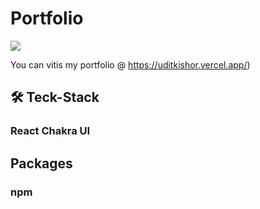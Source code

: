 <h1  >Portfolio</h1>

<a href="https://uditkishor.vercel.app/"><img src='https://miro.medium.com/max/1350/1*3OlcPu1nU5Gh-1sbskfUlw.png'/><a/>


You can vitis my portfolio @ https://uditkishor.vercel.app/)

## 🛠 Teck-Stack
### React Chakra UI

## Packages
### npm 






